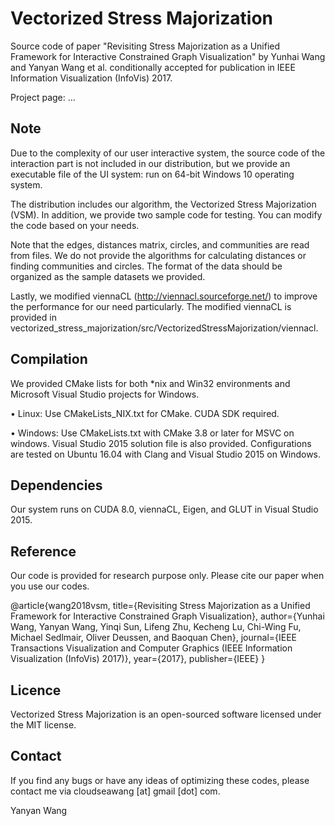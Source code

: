 # Vectorized Stress Majorization
Source code of paper "Revisiting Stress Majorization as a Unified Framework for Interactive Constrained Graph Visualization" by Yunhai Wang and Yanyan Wang et al. conditionally accepted for publication in IEEE Information Visualization (InfoVis) 2017.

Project page: ...

## Note
Due to the complexity of our user interactive system, the source code of the interaction part is not included in our distribution, but we provide an executable file of the UI system: run on 64-bit Windows 10 operating system. 

The distribution includes our algorithm, the Vectorized Stress Majorization (VSM). In addition, we provide two sample code for testing. You can modify the code based on your needs.

Note that the edges, distances matrix, circles, and communities are read from files. We do not provide the algorithms for calculating distances or finding communities and circles.  The format of the data should be organized as the sample datasets we provided.

Lastly, we modified viennaCL (http://viennacl.sourceforge.net/) to improve the performance for our need particularly. The modified viennaCL is provided in vectorized_stress_majorization/src/VectorizedStressMajorization/viennacl.

## Compilation
We provided CMake lists for both *nix and Win32 environments and Microsoft Visual Studio projects for Windows.

•	Linux: Use CMakeLists_NIX.txt for CMake. CUDA SDK required.

•	Windows: Use CMakeLists.txt with CMake 3.8 or later for MSVC on windows. Visual Studio 2015 solution file is also provided.
Configurations are tested on Ubuntu 16.04 with Clang and Visual Studio 2015 on Windows.

## Dependencies
Our system runs on CUDA 8.0, viennaCL, Eigen, and GLUT in Visual Studio 2015. 

## Reference
Our code is provided for research purpose only.
Please cite our paper when you use our codes.

@article{wang2018vsm,
  title={Revisiting Stress Majorization as a Unified Framework for Interactive Constrained Graph Visualization},
  author={Yunhai Wang, Yanyan Wang, Yinqi Sun, Lifeng Zhu, Kecheng Lu, Chi-Wing Fu, Michael Sedlmair, Oliver Deussen, and Baoquan Chen},
  journal={IEEE Transactions Visualization and Computer Graphics (IEEE Information Visualization (InfoVis) 2017)},
  year={2017},
  publisher={IEEE}
}


## Licence
Vectorized Stress Majorization is an open-sourced software licensed under the MIT license.

## Contact
If you find any bugs or have any ideas of optimizing these codes, please contact me via cloudseawang [at] gmail [dot] com.

Yanyan Wang
